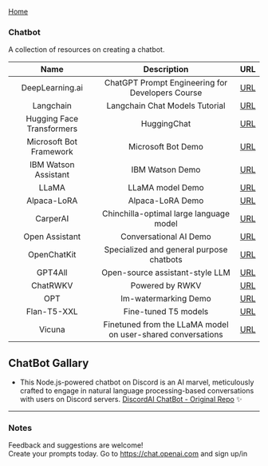 [Home](https://natnew.github.io/Awesome-Prompt-Engineering/)

### Chatbot
A collection of resources on creating a chatbot.

|  Name  |  Description  |  URL  |
| :-----:| :------------:| :----:|
|DeepLearning.ai| ChatGPT Prompt Engineering for Developers Course |[URL](https://www.deeplearning.ai/short-courses/chatgpt-prompt-engineering-for-developers/)|
|Langchain      |   Langchain Chat Models Tutorial | [URL](https://python.langchain.com/en/latest/modules/models/chat.html)
|Hugging Face Transformers   |  HuggingChat | [URL](https://huggingface.co/chat/)
|Microsoft Bot Framework   |  Microsoft Bot Demo  | [URL](https://dev.botframework.com/)
|IBM Watson Assistant    |  IBM Watson Demo  | [URL](https://www.ibm.com/products/watson-assistant)
|  LLaMA   |  LLaMA model Demo   | [URL](https://huggingface.co/spaces/project-baize/Baize-7B)
|  Alpaca-LoRA  |  Alpaca-LoRA  Demo   | [URL](https://crfm.stanford.edu/2023/03/13/alpaca.html)
|  CarperAI  |  Chinchilla-optimal large language model   | [URL](https://carper.ai/instruct-gpt-announcement/)
|  Open Assistant  |  Conversational AI Demo   | [URL]()
|  OpenChatKit  |  Specialized and general purpose chatbots   | [URL]()
| GPT4All  | Open-source assistant-style LLM |[URL](https://github.com/nomic-ai/gpt4all)
| ChatRWKV | Powered by RWKV |[URL](https://github.com/BlinkDL/ChatRWKV)
|  OPT  | lm-watermarking  Demo |[URL](https://github.com/facebookresearch/metaseq)
|  Flan-T5-XXL | Fine-tuned T5 models |[URL](https://github.com/google-research/t5x)
|  Vicuna | Finetuned from the LLaMA model on user-shared conversations |[URL](https://github.com/lm-sys/FastChat#fine-tuning)

## ChatBot Gallary
* This Node.js-powered chatbot on Discord is an AI marvel, meticulously crafted to engage in natural language processing-based conversations with users on Discord servers. [DiscordAI ChatBot - Original Repo](https://github.com/ElitePete/DiscordAIChatBot) ✨
---
### Notes
Feedback and suggestions are welcome! <br>
Create your prompts today.
Go to https://chat.openai.com and sign up/in <br>

